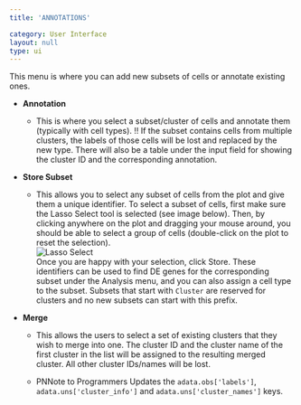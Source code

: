 ```yaml
---
title: 'ANNOTATIONS'

category: User Interface
layout: null
type: ui
---
```

This menu is where you can add new subsets of cells or annotate existing ones.

* **Annotation**
    * This is where you select a subset/cluster of cells and annotate them (typically with cell types).
    <span class="warn">!!</span> If the subset contains cells from multiple
    clusters, the labels of those cells will be lost and replaced by
    the new type. There will also be a table under the input field for showing the cluster ID and the corresponding annotation.

* **Store Subset**
    * This allows you to select any subset of cells from the plot and give
    them a unique identifier. To select a subset of cells, first make sure the
    <span class='mbox'>Lasso Select</span> tool is selected (see image below).
    Then, by clicking anywhere on the plot and dragging your mouse around,
    you should be able to select a group of cells
    (double-click on the plot to reset the selection).<br>
    ![Lasso Select](images/lasso-select.png)<br>
    Once you are happy with your selection, click <span class="mbutton">Store</span>. These identifiers
    can be used to find DE genes for the corresponding subset under
    the <span class='mbox'>Analysis</span> menu, and you can also assign a cell
    type to the subset.
    Subsets that start with `Cluster` are reserved for clusters and no new
    subsets can start with this prefix.


* **Merge**
    * This allows the users to select a set of existing clusters that they wish
    to merge into one. The cluster ID and the cluster name of the first cluster
    in the list will be assigned to the resulting merged cluster. All other
    cluster IDs/names will be lost.

    * <span class="pn">PN<span class="tooltip">Note to Programmers</span></span>
    Updates the `adata.obs['labels']`, `adata.uns['cluster_info']` and
    `adata.uns['cluster_names']` keys.